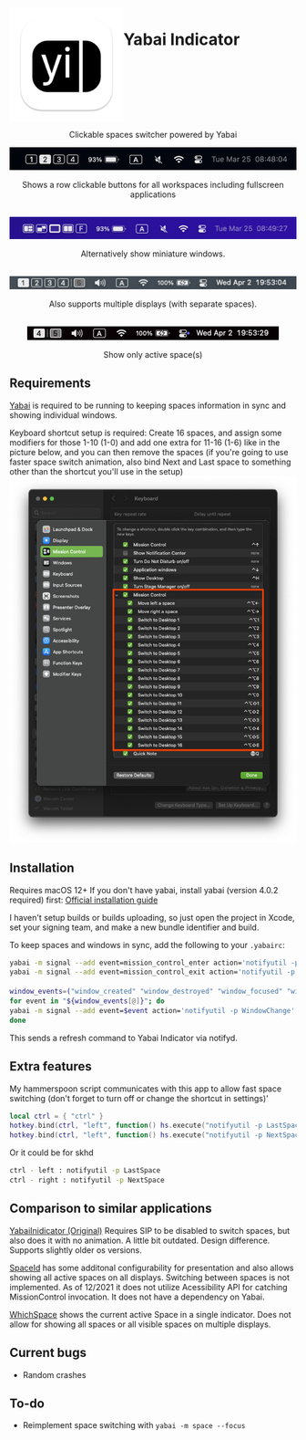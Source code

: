 <div align="center">

<div style="display:flex;">
    <img src="docs/appicon.png" width="200" height="200">
    <h1>Yabai Indicator</h1>
</div>
<p>Clickable spaces switcher powered by Yabai</p>

<img src="docs/simple.png" alt="screenshot">
<p>Shows a row clickable buttons for all workspaces including fullscreen applications</p>
<br>

<img src="docs/window-mode.png" alt="screenshot">
<p>Alternatively show miniature windows.</p>
<br>


<img src="docs/multidisplay.png" alt="screenshot">
<p>Also supports multiple displays (with separate spaces).</p>
<br>

<img src="docs/compact.png" alt="screenshot">
<p>Show only active space(s)</p>

</div>

## Requirements

 [Yabai](https://github.com/koekeishiya/yabai) is required to be running to keeping spaces information in sync and showing individual windows.

Keyboard shortcut setup is required: Create 16 spaces, and assign some modifiers for those 1-10 (1-0) and add one extra for 11-16 (1-6) like in the picture below, and you can then remove the spaces
(if you're going to use faster space switch animation, also bind Next and Last space to something other than the shortcut you'll use in the setup)
<img src="docs/settings.png" />

## Installation

Requires macOS 12+
If you don't have yabai, install yabai (version 4.0.2 required) first: [Official installation guide](https://github.com/koekeishiya/yabai/wiki/Installing-yabai-(latest-release))

I haven't setup builds or builds uploading, so just open the project in Xcode, set your signing team, and make a new bundle identifier and build.

To keep spaces and windows in sync, add the following to your `.yabairc`:

```bash
yabai -m signal --add event=mission_control_enter action='notifyutil -p ExposeStart'
yabai -m signal --add event=mission_control_exit action='notifyutil -p ExposeEnd'

window_events=("window_created" "window_destroyed" "window_focused" "window_moved" "window_resized" "window_minimized" "window_deminimized")
for event in "${window_events[@]}"; do
yabai -m signal --add event=$event action='notifyutil -p WindowChange'
done
```

This sends a refresh command to Yabai Indicator via notifyd.

## Extra features
My hammerspoon script communicates with this app to allow fast space switching (don't forget to turn off or change the shortcut in settings)'
```lua
local ctrl = { "ctrl" }
hotkey.bind(ctrl, "left", function() hs.execute("notifyutil -p LastSpace") end)
hotkey.bind(ctrl, "left", function() hs.execute("notifyutil -p NextSpace") end)
```
Or it could be for skhd
```bash
ctrl - left : notifyutil -p LastSpace
ctrl - right : notifyutil -p NextSpace
```

## Comparison to similar applications

 [YabaiInidicator (Original)](https://github.com/xiamaz/YabaiIndicator) Requires SIP to be disabled to switch spaces, but also does it with no animation. A little bit outdated. Design difference. Supports slightly older os versions.

 [SpaceId](https://github.com/dshnkao/SpaceId) has some additonal configurability for presentation and also allows showing all active spaces on all displays. Switching between spaces is not implemented. As of 12/2021 it does not utilize Acessibility API for catching MissionControl invocation. It does not have a dependency on Yabai.

 [WhichSpace](https://github.com/gechr/WhichSpace) shows the current active Space in a single indicator. Does not allow for showing all spaces or all visible spaces on multiple displays.

## Current bugs
- Random crashes

## To-do
- Reimplement space switching with `yabai -m space --focus` 
